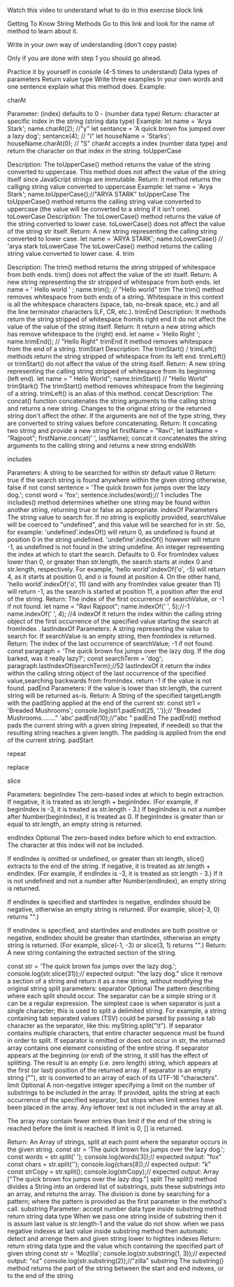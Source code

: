 Watch this video to understand what to do in this exercise block link

Getting To Know String Methods
Go to this link and look for the name of method to learn about it.

Write in your own way of understanding (don't copy paste)

Only if you are done with step 1 you should go ahead.

Practice it by yourself in console (4-5 times to understand)
Data types of parameters
Return value type
Write three examples
In your own words and one sentence explain what this method does.
Example:

charAt

Parameter: (index) defaults to 0 - (number data type)
Return: character at specific index in the string (string data type)
Example:
let name = 'Arya Stark';
name.charAt(2); //"y"
let sentance = 'A quick brown fox jumped over a lazy dog';
sentance(4); // "i"
let houseName = 'Starks';
houseName.charAt(0); // "S"
charAt accepts a index (number data type) and return the character on that index in the string.
toUpperCase

Description: The toUpperCase() method returns the value of the string converted to uppercase. This method does not affect the value of the string itself since JavaScript strings are immutable.
Return: it method returns the calligng string value converted to uppercase
Example:
let name = 'Arya Stark';
name.toUpperCase();//"ARYA STARK"
toUpperCase The toUpperCase() method returns the calling string value converted to uppercase (the value will be converted to a string if it isn't one).
toLowerCase
Description: The toLowerCase() method returns the value of the string converted to lower case. toLowerCase() does not affect the value of the string str itself.
Return: A new string representing the calling string converted to lower case.
let name = 'ARYA STARK';
name.toLowerCase() // 'arya stark
toLowerCase The toLowerCase() method returns the calling string value converted to lower case. 4. trim

Description: The trim() method returns the string stripped of whitespace from both ends. trim() does not affect the value of the str itself.
Return: A new string representing the str stripped of whitespace from both ends.
let name = ' Hello world ' ;
name.trim(); // "Hello world"
trim The trim() method removes whitespace from both ends of a string. Whitespace in this context is all the whitespace characters (space, tab, no-break space, etc.) and all the line terminator characters (LF, CR, etc.).
trimEnd
Description: It methods return the string stripped of whitespace fromits right end It do not affect the value of the value of the string itself.
Return: It return a new string which has remove whitespace to the (right) end.
let name = 'Hello Right  ';
name.trimEnd(); // "Hello Right"
trimEnd It method removes whitespace from the end of a string.
trimStart
Description: The trimStart() / trimLeft() methods return the string stripped of whitespace from its left end. trimLeft() or trimStart() do not affect the value of the string itself.
Return: A new string representing the calling string stripped of whitespace from its beginning (left end).
let name = "   Hello World";
name.trimStart() // "Hello World"
trimStark() The trimStart() method removes whitespace from the beginning of a string. trimLeft() is an alias of this method.
concat
Description: The concat() function concatenates the string arguments to the calling string and returns a new string. Changes to the original string or the returned string don't affect the other. If the arguments are not of the type string, they are converted to string values before concatenating.
Return: It concating two string and provide a new string
let firstName = "Ravi";
let lastName = "Rajpoot";
firstName.concat(' ', lastName);
concat it concatenates the string arguments to the calling string and returns a new string
endsWith

includes

Parameters: A string to be searched for within str default value 0
Return: true if the search string is found anywhere within the given string otherwise, false if not
const sentence = 'The quick brown fox jumps over the lazy dog.';
const word = 'fox';
sentence.includes(word);// 1
includes The includes() method determines whether one string may be found within another string, returning true or false as appropriate.
indexOf
Parameters The string value to search for. If no string is explicitly provided, searchValue will be coerced to "undefined", and this value will be searched for in str. So, for example: 'undefined'.indexOf() will return 0, as undefined is found at position 0 in the string undefined. 'undefine'.indexOf() however will return -1, as undefined is not found in the string undefine. An integer representing the index at which to start the search. Defaults to 0. For fromIndex values lower than 0, or greater than str.length, the search starts at index 0 and str.length, respectively. For example, 'hello world'.indexOf('o', -5) will return 4, as it starts at position 0, and o is found at position 4. On the other hand, 'hello world'.indexOf('o', 11) (and with any fromIndex value greater than 11) will return -1, as the search is started at position 11, a position after the end of the string.
Return: The index of the first occurrence of searchValue, or -1 if not found.
let name = "Ravi Rajpoot";
name.indexOf(' ', 5);//-1
name.indexOf(' ', 4); //4 
indexOf It return the index within the calling string object of the first occurrence of the specified value starting the search at fromIndex .
lastIndexOf
Parameters: A string representing the value to search for. If searchValue is an empty string, then fromIndex is returned.
Return: The index of the last occurrence of searchValue; -1 if not found.
const paragraph = 'The quick brown fox jumps over the lazy dog. If the dog barked, was it really lazy?';
const searchTerm = 'dog';
paragraph.lastIndexOf(searchTerm);//52
lastIndexOf it return the index within the calling string object of the last occurrence of the specified value,searching backwards from fromIndex. return -1 if the value is not found.
padEnd
Parameters: if the value is lower than str.length, the current string will be returned as-is.
Return: A String of the specified targetLength with the padString applied at the end of the current str.
const str1 = 'Breaded Mushrooms';
console.log(str1.padEnd(25, '.'));// "Breaded Mushrooms........"
'abc'.padEnd(10);//"abc       "
padEnd The padEnd() method pads the current string with a given string (repeated, if needed) so that the resulting string reaches a given length. The padding is applied from the end of the current string.
padStart

repeat

replace

slice

Parameters: beginIndex The zero-based index at which to begin extraction. If negative, it is treated as str.length + beginIndex. (For example, if beginIndex is -3, it is treated as str.length - 3.) If beginIndex is not a number after Number(beginIndex), it is treated as 0.
If beginIndex is greater than or equal to str.length, an empty string is returned.

endIndex Optional The zero-based index before which to end extraction. The character at this index will not be included.

If endIndex is omitted or undefined, or greater than str.length, slice() extracts to the end of the string. If negative, it is treated as str.length + endIndex. (For example, if endIndex is -3, it is treated as str.length - 3.) If it is not undefined and not a number after Number(endIndex), an empty string is returned.

If endIndex is specified and startIndex is negative, endIndex should be negative, otherwise an empty string is returned. (For example, slice(-3, 0) returns "".)

If endIndex is specified, and startIndex and endIndex are both positive or negative, endIndex should be greater than startIndex, otherwise an empty string is returned. (For example, slice(-1, -3) or slice(3, 1) returns "".) Return: A new string containing the extracted section of the string.

const str = 'The quick brown fox jumps over the lazy dog.';
console.log(str.slice(31));// expected output: "the lazy dog."
slice it remove a section of a string and return it as a new string, without modifying the original string
split
parameters: separator Optional The pattern describing where each split should occur. The separator can be a simple string or it can be a regular expression.
The simplest case is when separator is just a single character; this is used to split a delimited string. For example, a string containing tab separated values (TSV) could be parsed by passing a tab character as the separator, like this: myString.split("\t"). If separator contains multiple characters, that entire character sequence must be found in order to split. If separator is omitted or does not occur in str, the returned array contains one element consisting of the entire string. If separator appears at the beginning (or end) of the string, it still has the effect of splitting. The result is an empty (i.e. zero length) string, which appears at the first (or last) position of the returned array. If separator is an empty string (""), str is converted to an array of each of its UTF-16 "characters". limit Optional A non-negative integer specifying a limit on the number of substrings to be included in the array. If provided, splits the string at each occurrence of the specified separator, but stops when limit entries have been placed in the array. Any leftover text is not included in the array at all.

The array may contain fewer entries than limit if the end of the string is reached before the limit is reached. If limit is 0, [] is returned.

Return: An Array of strings, split at each point where the separator occurs in the given string.
const str = 'The quick brown fox jumps over the lazy dog.';
const words = str.split(' ');
console.log(words[3]);// expected output: "fox"
const chars = str.split('');
console.log(chars[8]);// expected output: "k"
const strCopy = str.split();
console.log(strCopy);// expected output: Array ["The quick brown fox jumps over the lazy dog."]
split The split() method divides a String into an ordered list of substrings, puts these substrings into an array, and returns the array. The division is done by searching for a pattern; where the pattern is provided as the first parameter in the method's call.
substring
Parameter: accept number data type inside substring method return string data type When we pass one string inside of substring then it is assum last value is str.length-1 and the value do not show. when we pass negative indexes at last value inside substring method then automatic detect and arrenge them and given string lower to hightes indexes
Return: return string data type and the value which containing the specified part of given string
const str = 'Mozilla';
console.log(str.substring(1, 3));// expected output: "oz"
console.log(str.substring(2));//"zilla"
substring The substring() method returns the part of the string between the start and end indexes, or to the end of the string